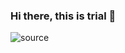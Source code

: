 ### Hi there, this is trial 👋
![source](https://user-images.githubusercontent.com/42295478/97400415-223c3e80-1900-11eb-988e-cf1fc6bdb1ce.gif)
